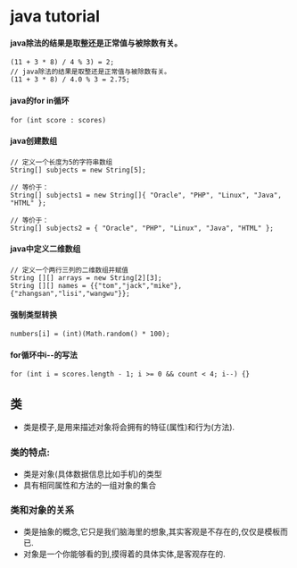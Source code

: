 # java tutorial

#### java除法的结果是取整还是正常值与被除数有关。
```
(11 + 3 * 8) / 4 % 3) = 2;
// java除法的结果是取整还是正常值与被除数有关。
(11 + 3 * 8) / 4.0 % 3 = 2.75;
```

#### java的for in循环
```
for (int score : scores)
```

#### java创建数组
```
// 定义一个长度为5的字符串数组
String[] subjects = new String[5];

// 等价于：
String[] subjects1 = new String[]{ "Oracle", "PHP", "Linux", "Java", "HTML" };

// 等价于：
String[] subjects2 = { "Oracle", "PHP", "Linux", "Java", "HTML" };
```

#### java中定义二维数组
```
// 定义一个两行三列的二维数组并赋值
String [][] arrays = new String[2][3];
String [][] names = {{"tom","jack","mike"},{"zhangsan","lisi","wangwu"}};
```

#### 强制类型转换
```
numbers[i] = (int)(Math.random() * 100);
```

#### for循环中i--的写法
```
for (int i = scores.length - 1; i >= 0 && count < 4; i--) {}
```

## 类
- 类是模子,是用来描述对象将会拥有的特征(属性)和行为(方法).

### 类的特点:
- 类是对象(具体数据信息比如手机)的类型
- 具有相同属性和方法的一组对象的集合

### 类和对象的关系
- 类是抽象的概念,它只是我们脑海里的想象,其实客观是不存在的,仅仅是模板而已.
- 对象是一个你能够看的到,摸得着的具体实体,是客观存在的.